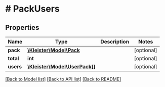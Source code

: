 # # PackUsers

## Properties

Name | Type | Description | Notes
------------ | ------------- | ------------- | -------------
**pack** | [**\Kleister\Model\Pack**](Pack.md) |  | [optional]
**total** | **int** |  | [optional]
**users** | [**\Kleister\Model\UserPack[]**](UserPack.md) |  | [optional]

[[Back to Model list]](../../README.md#models) [[Back to API list]](../../README.md#endpoints) [[Back to README]](../../README.md)
